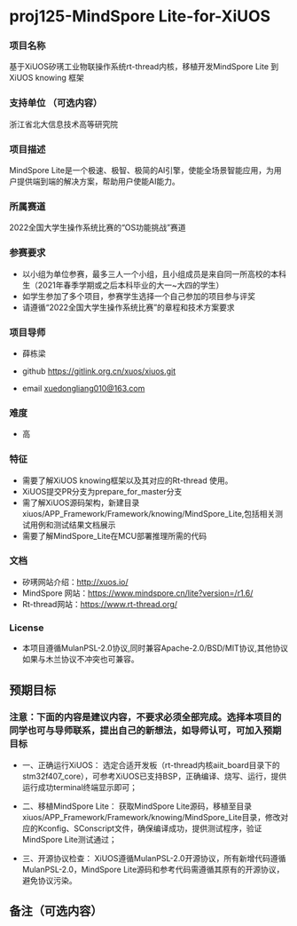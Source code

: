# proj125-MindSpore Lite-for-XiUOS
### 项目名称
基于XiUOS矽璓工业物联操作系统rt-thread内核，移植开发MindSpore Lite 到XiUOS knowing 框架

### 支持单位  （可选内容）
浙江省北大信息技术高等研究院

### 项目描述
MindSpore Lite是一个极速、极智、极简的AI引擎，使能全场景智能应用，为用户提供端到端的解决方案，帮助用户使能AI能力。


### 所属赛道

2022全国大学生操作系统比赛的“OS功能挑战”赛道



### 参赛要求

- 以小组为单位参赛，最多三人一个小组，且小组成员是来自同一所高校的本科生（2021年春季学期或之后本科毕业的大一~大四的学生）
- 如学生参加了多个项目，参赛学生选择一个自己参加的项目参与评奖
- 请遵循“2022全国大学生操作系统比赛”的章程和技术方案要求



### 项目导师

* 薛栋梁

* github https://gitlink.org.cn/xuos/xiuos.git

* email xuedongliang010@163.com



### 难度

* 高



### 特征


* 需要了解XiUOS knowing框架以及其对应的Rt-thread 使用。
* XiUOS提交PR分支为prepare_for_master分支
* 需了解XiUOS源码架构，新建目录xiuos/APP_Framework/Framework/knowing/MindSpore_Lite,包括相关测试用例和测试结果文档展示
* 需要了解MindSpore_Lite在MCU部署推理所需的代码



### 文档

* 矽璓网站介绍：http://xuos.io/
* MindSpore 网站：https://www.mindspore.cn/lite?version=/r1.6/
* Rt-thread网站：https://www.rt-thread.org/

### License

* 本项目遵循MulanPSL-2.0协议,同时兼容Apache-2.0/BSD/MIT协议,其他协议如果与木兰协议不冲突也可兼容。



## 预期目标

### 注意：下面的内容是建议内容，不要求必须全部完成。选择本项目的同学也可与导师联系，提出自己的新想法，如导师认可，可加入预期目标

* 一、正确运行XiUOS：
选定合适开发板（rt-thread内核aiit_board目录下的stm32f407_core），可参考XiUOS已支持BSP，正确编译、烧写、运行，提供运行成功terminal终端显示即可；

* 二、移植MindSpore Lite：
获取MindSpore Lite源码，移植至目录xiuos/APP_Framework/Framework/knowing/MindSpore_Lite目录，修改对应的Kconfig、SConscript文件，确保编译成功，提供测试程序，验证MindSpore Lite测试通过；

* 三、开源协议检查：
XiUOS遵循MulanPSL-2.0开源协议，所有新增代码遵循MulanPSL-2.0，MindSpore Lite源码和参考代码需遵循其原有的开源协议，避免协议污染。

## 备注（可选内容）

